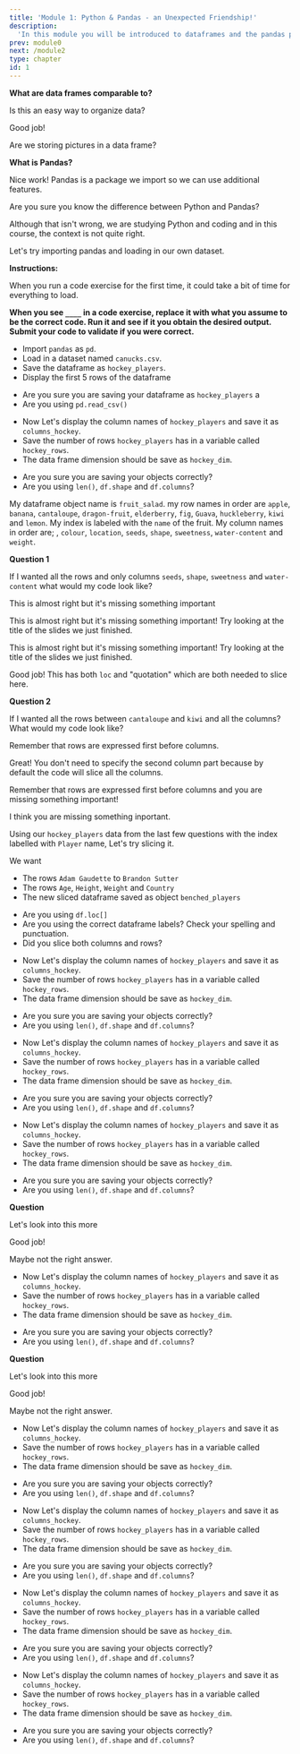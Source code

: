 ```yaml
---
title: 'Module 1: Python & Pandas - an Unexpected Friendship!'
description:
  'In this module you will be introduced to dataframes and the pandas python package.'
prev: module0
next: /module2
type: chapter
id: 1
---
```


<exercise id="0" title="Module Learning Outcomes" type="slides">

<slides source="module1_00">
</slides>

</exercise>


<exercise id="1" title="Introduction to Dataframes and Pandas" type="slides">

<slides source="module1_01">
</slides>

</exercise>

<exercise id="2" title="Describing a Dataframe">

**What are data frames comparable to?**


<choice id="1" >
<opt text="Text Documents">

Is this an easy way to organize data?

</opt>

<opt text="Excel Sheets" correct="true">

Good job!

</opt>

<opt text="Picture Frames" >

Are we storing pictures in a data frame?

</opt>

</choice>

**What is Pandas?**    


<choice id="2">
<opt text="A Python package needed for extra tools" correct="true">

Nice work! Pandas is a package we import so we can use additional features.

</opt>

<opt text="A programming language">

Are you sure you know the difference between Python and Pandas?

</opt>

<opt text=" Fluffy animals that eat bamboo">

Although that isn't wrong, we are studying Python and coding and in this course, the context is not quite right.

</opt>

</choice >

</exercise>

<exercise id="3" title="Your First Code!">

Let's try importing pandas and loading in our own dataset.

**Instructions:**

When you run a code exercise for the first time, it could take a bit of time for everything to load.

**When you see `____` in a code exercise, replace it with what you assume to be the correct code. Run it and see if it you obtain the desired output. Submit your code to validate if you were correct.**


- Import `pandas` as `pd`.
- Load in a dataset named `canucks.csv`.
- Save the dataframe as `hockey_players`.
- Display the first 5 rows of the  dataframe

<codeblock id="01_03">

- Are you sure you are saving your dataframe as `hockey_players` a
- Are you using `pd.read_csv()`

</codeblock>

</exercise>

<exercise id="4" title="Your Second Code!">

- Now Let's display the column names of `hockey_players` and save it as `columns_hockey`.
- Save the number of rows `hockey_players` has in a variable called `hockey_rows`.
- The data frame dimension should be save as `hockey_dim`.


<codeblock id="01_04">

- Are you sure you are saving your objects correctly?
- Are you using `len()`, `df.shape` and `df.columns`?

</codeblock>

</exercise>

<exercise id="5" title="Slicing Using df.loc[]" type="slides">

<slides source="module1_05">
</slides>

</exercise>

<exercise id="6" title="Slicing and Dicing Practice">

My dataframe object name is `fruit_salad`. my row names in order are `apple`, `banana`, `cantaloupe`, `dragon-fruit`, `elderberry`, `fig`, `Guava`, `huckleberry`, `kiwi` and `lemon`. 
My index is labeled with the `name` of the fruit.
My column names in order are; , `colour`, `location`, `seeds`, `shape`, `sweetness`, `water-content` and  `weight`.

**Question 1**

If I wanted all the rows and only columns `seeds`, `shape`, `sweetness` and  `water-content` what would my code look like? 

<choice id="1" >
<opt text='fruit_salad.loc[  :  , seeds : water-content]'>

This is almost right but it's missing something important

</opt>

<opt text='fruit_salad[  :  , "seeds" : "water-content"]' >

This is almost right but it's missing something important! Try looking at the title of the slides we just finished. 

</opt>

<opt text='fruit_salad[ "apple": "lemon" , "seeds" : "water-content"]' >

This is almost right but it's missing something important! Try looking at the title of the slides we just finished. 

</opt>

<opt text='fruit_salad.loc[  :  , "seeds" : "water-content"]' correct="true">

Good job! This has both `loc` and "quotation" which are both needed to slice here. 

</opt>

</choice >

**Question 2**

If I wanted all the rows between `cantaloupe`  and `kiwi` and all the columns?  What would my code look like? 

<choice id="2" >
<opt text='fruit_salad.loc[ : , "cantaloupe" : "kiwi"]'>

Remember that rows are expressed first before columns. 

</opt>

<opt text='fruit_salad.loc[ "cantaloupe" : "kiwi" ]' correct="true">

Great! You don't need to specify the second column part because by default the code will slice all the columns. 

</opt>

<opt text='fruit_salad.loc[ : , cantaloupe : kiwi]' >

Remember that rows are expressed first before columns and you are missing something important!

</opt>

<opt text= 'fruit_salad[ cantaloupe : kiwi ]'  >

I think you are missing something inportant.  

</opt>

</choice >

</exercise>

<exercise id="7" title="Practicing Slicing">

Using our `hockey_players` data from the last few questions with the index labelled with `Player` name, Let's try slicing it.

We want 
- The rows `Adam Gaudette` to `Brandon Sutter`
- The rows `Age`, `Height`,	`Weight` and `Country`
- The new sliced dataframe saved as object `benched_players`

<codeblock id="01_07">

- Are you using `df.loc[]`
- Are you using the correct dataframe labels? Check your spelling and punctuation. 
- Did you slice both columns and rows? 

</codeblock>

</exercise>

<exercise id="8" title="Practicing Slicing Some More">

- Now Let's display the column names of `hockey_players` and save it as `columns_hockey`.
- Save the number of rows `hockey_players` has in a variable called `hockey_rows`.
- The data frame dimension should be save as `hockey_dim`.


<codeblock id="01_08">

- Are you sure you are saving your objects correctly?
- Are you using `len()`, `df.shape` and `df.columns`?

</codeblock>

</exercise>

<exercise id="9" title="Selecting Using df.loc[]" type="slides">
<slides source="module1_09">
</slides>
</exercise>

<exercise id="10" title="Practicing Selecting">

- Now Let's display the column names of `hockey_players` and save it as `columns_hockey`.
- Save the number of rows `hockey_players` has in a variable called `hockey_rows`.
- The data frame dimension should be save as `hockey_dim`.


<codeblock id="01_10">

- Are you sure you are saving your objects correctly?
- Are you using `len()`, `df.shape` and `df.columns`?

</codeblock>

</exercise>

<exercise id="11" title="Practicing Selecting">

- Now Let's display the column names of `hockey_players` and save it as `columns_hockey`.
- Save the number of rows `hockey_players` has in a variable called `hockey_rows`.
- The data frame dimension should be save as `hockey_dim`.


<codeblock id="01_11">

- Are you sure you are saving your objects correctly?
- Are you using `len()`, `df.shape` and `df.columns`?

</codeblock>

</exercise>


<exercise id="12" title="Slicing and Selecting Using df.iloc[]" type="slides">
<slides source="module1_12">
</slides>
</exercise>

<exercise id="13" title="Slice and Dice Questions">

**Question**


<choice id="1" >
<opt text="Answer 1">

Let's look into this more

</opt>

<opt text="Answer 2" correct="true">

Good job!

</opt>

<opt text="Answer 3" >

Maybe not the right answer.

</opt>

</choice >

</exercise>

<exercise id="14" title="Practicing Slicing">

- Now Let's display the column names of `hockey_players` and save it as `columns_hockey`.
- Save the number of rows `hockey_players` has in a variable called `hockey_rows`.
- The data frame dimension should be save as `hockey_dim`.


<codeblock id="01_14">

- Are you sure you are saving your objects correctly?
- Are you using `len()`, `df.shape` and `df.columns`?

</codeblock>

</exercise>

<exercise id="15" title="Summary Statistics" type="slides">
<slides source="module1_15">
</slides>
</exercise>


<exercise id="16" title="Practice">

**Question**


<choice id="1" >
<opt text="Answer 1">

Let's look into this more

</opt>

<opt text="Answer 2" correct="true">

Good job!

</opt>

<opt text="Answer 3" >

Maybe not the right answer.

</opt>

</choice >

</exercise>

<exercise id="17" title="Practicing">

- Now Let's display the column names of `hockey_players` and save it as `columns_hockey`.
- Save the number of rows `hockey_players` has in a variable called `hockey_rows`.
- The data frame dimension should be save as `hockey_dim`.


<codeblock id="01_17">

- Are you sure you are saving your objects correctly?
- Are you using `len()`, `df.shape` and `df.columns`?

</codeblock>

</exercise>

<exercise id="18" title="Practicing">

- Now Let's display the column names of `hockey_players` and save it as `columns_hockey`.
- Save the number of rows `hockey_players` has in a variable called `hockey_rows`.
- The data frame dimension should be save as `hockey_dim`.


<codeblock id="01_18">

- Are you sure you are saving your objects correctly?
- Are you using `len()`, `df.shape` and `df.columns`?

</codeblock>

</exercise>

<exercise id="19" title="Quick Viz with Pandas" type="slides">
<slides source="module1_19">
</slides>
</exercise>

<exercise id="20" title="Practicing Viz">

- Now Let's display the column names of `hockey_players` and save it as `columns_hockey`.
- Save the number of rows `hockey_players` has in a variable called `hockey_rows`.
- The data frame dimension should be save as `hockey_dim`.


<codeblock id="01_20">

- Are you sure you are saving your objects correctly?
- Are you using `len()`, `df.shape` and `df.columns`?

</codeblock>

</exercise>

<exercise id="21" title="Practicing Viz">

- Now Let's display the column names of `hockey_players` and save it as `columns_hockey`.
- Save the number of rows `hockey_players` has in a variable called `hockey_rows`.
- The data frame dimension should be save as `hockey_dim`.


<codeblock id="01_21">

- Are you sure you are saving your objects correctly?
- Are you using `len()`, `df.shape` and `df.columns`?

</codeblock>

</exercise>

<exercise id="22" title="What Did We Just Learn?" type="slides">
<slides source="module1_22">
</slides>
</exercise>
